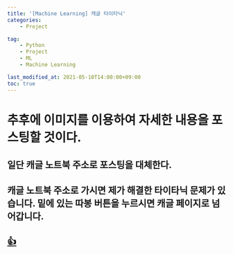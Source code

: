```yaml
---
title: '[Machine Learning] 캐글 타이타닉'
categories:
    - Project

tag:
    - Python
    - Project
    - ML
    - Machine Learning

last_modified_at: 2021-05-10T14:00:00+09:00
toc: true
---
```


# 추후에 이미지를 이용하여 자세한 내용을 포스팅할 것이다.

## 일단 캐글 노트북 주소로 포스팅을 대체한다.

## 캐글 노트북 주소로 가시면 제가 해결한 타이타닉 문제가 있습니다. 밑에 있는 따봉 버튼을 누르시면 캐글 페이지로 넘어갑니다.
## [👍](https://www.kaggle.com/vestige/2017250024-ml-project3)


